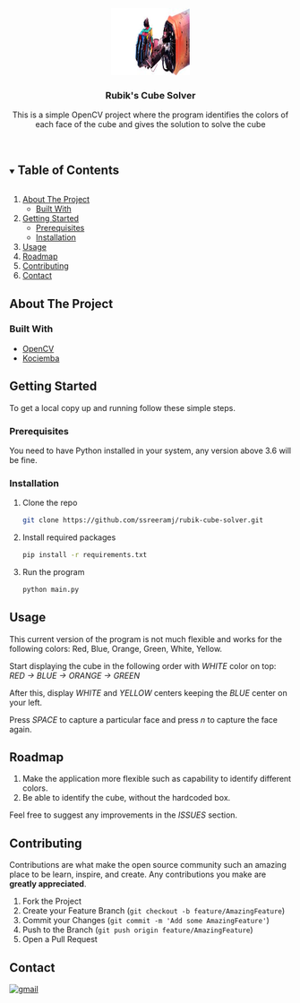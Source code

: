 <!-- PROJECT LOGO -->
<p align="center">
  <a href="https://github.com/ssreeramj/rubik-cube-solver">
    <img src="images/logo.jpeg" alt="Logo" width="140" height="120">
  </a>

  <h3 align="center">Rubik's Cube Solver</h3>

  <p align="center">
    This is a simple OpenCV project where the program identifies the colors of each face of the cube and gives the solution to solve the cube
    <br>
    <br>
  </p>
</p>


<!-- TABLE OF CONTENTS -->
<details open="open">
  <summary><h2 style="display: inline-block">Table of Contents</h2></summary>
  <ol>
    <li>
      <a href="#about-the-project">About The Project</a>
      <ul>
        <li><a href="#built-with">Built With</a></li>
      </ul>
    </li>
    <li>
      <a href="#getting-started">Getting Started</a>
      <ul>
        <li><a href="#prerequisites">Prerequisites</a></li>
        <li><a href="#installation">Installation</a></li>
      </ul>
    </li>
    <li><a href="#usage">Usage</a></li>
    <li><a href="#roadmap">Roadmap</a></li>
    <li><a href="#contributing">Contributing</a></li>
    <li><a href="#contact">Contact</a></li>
  </ol>
</details>



<!-- ABOUT THE PROJECT -->
## About The Project
<p align="center">
  <!-- <img src="images/demo.gif" alt="Demo"> -->
</p>


### Built With

* [OpenCV](https://opencv.org/)
* [Kociemba](https://pypi.org/project/kociemba/)


<!-- GETTING STARTED -->
## Getting Started

To get a local copy up and running follow these simple steps.

### Prerequisites

You need to have Python installed in your system, any version above 3.6 will be fine.

### Installation

1. Clone the repo
   ```sh
   git clone https://github.com/ssreeramj/rubik-cube-solver.git
   ```
2. Install required packages
   ```sh
   pip install -r requirements.txt
   ```
3. Run the program
   ```sh
   python main.py
   ```

<!-- USAGE EXAMPLES -->
## Usage

This current version of the program is not much flexible and works for the following colors: Red, Blue, Orange, Green, White, Yellow.

Start displaying the cube in the following order with *WHITE* color on top: *RED -> BLUE -> ORANGE -> GREEN*

After this, display *WHITE* and *YELLOW* centers keeping the *BLUE* center on your left.

Press *SPACE* to capture a particular face and press *n* to capture the face again.

<!-- ROADMAP -->
## Roadmap

1. Make the application more flexible such as capability to identify different colors.
2. Be able to identify the cube, without the hardcoded box.

Feel free to suggest any improvements in the *ISSUES* section.



<!-- CONTRIBUTING -->
## Contributing

Contributions are what make the open source community such an amazing place to be learn, inspire, and create. Any contributions you make are **greatly appreciated**.

1. Fork the Project
2. Create your Feature Branch (`git checkout -b feature/AmazingFeature`)
3. Commit your Changes (`git commit -m 'Add some AmazingFeature'`)
4. Push to the Branch (`git push origin feature/AmazingFeature`)
5. Open a Pull Request


<!-- CONTACT -->
## Contact

<a href="mailto:ssreeramj@gmail.com"> <img src="https://img.shields.io/static/v1?color=grey&logo=Gmail&message=Gmail&label=&style=for-the-badge" alt="gmail" style="vertical-align:top; margin-right:15px">
